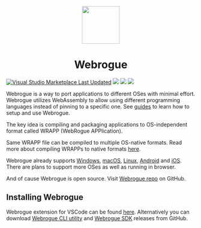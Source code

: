 <!-- Webrogue logo -->
<div align="center">
    <image src="https://webrogue.dev/logo.svg" width="100" height="100" alt=""/>
    <h1 align="center">
        Webrogue
    </h1>
</div>

[![Visual Studio Marketplace Last Updated](https://img.shields.io/visual-studio-marketplace/last-updated/webrogue.webrogue-vscode?label=VSCode%20extension%20release)](https://marketplace.visualstudio.com/items?itemName=webrogue.webrogue-vscode)
[![](https://img.shields.io/github/release-date/webrogue-runtime/webrogue?label=CLI%20utility%20release)](https://github.com/webrogue-runtime/webrogue/releases/latest)
[![](https://img.shields.io/github/release-date/webrogue-runtime/webrogue?label=SDK%20release)](https://github.com/webrogue-runtime/webrogue-sdk/releases/latest)
[![](https://img.shields.io/twitter/follow/WebrogueRuntime)](https://x.com/intent/follow?screen_name=WebrogueRuntime)

Webrogue is a way to port applications to different OSes with minimal effort.
Webrogue utilizes WebAssembly to allow using different programming languages instead of pinning to a specific one.
See [guides](https://webrogue.dev/guides/) to learn how to setup and use Webrogue.

The key idea is compiling and packaging applications to OS-independent format called WRAPP (WebRogue APPlication).
<!-- .wrapp -->
Same WRAPP file can be compiled to multiple OS-native formats.
Read more about compiling WRAPPs to native formats [here](docs/aot).

Webrogue already supports [Windows](docs/platform_windows), [macOS](docs/platform_xcode), [Linux](docs/platform_linux), [Android](docs/platform_android) and [iOS](docs/platform_xcode).
There are plans to support more OSes as well as running in browser.

And of cause Webrogue is open source. 
Visit [Webrogue repo](https://github.com/webrogue-runtime/webrogue) on GitHub.

## Installing Webrogue

Webrogue extension for VSCode can be found [here](https://marketplace.visualstudio.com/items?itemName=webrogue.webrogue-vscode).
Alternatively you can download [Webrogue CLI utility](https://github.com/webrogue-runtime/webrogue) and [Webrogue SDK](https://github.com/webrogue-runtime/webrogue-sdk) releases from GitHub.
